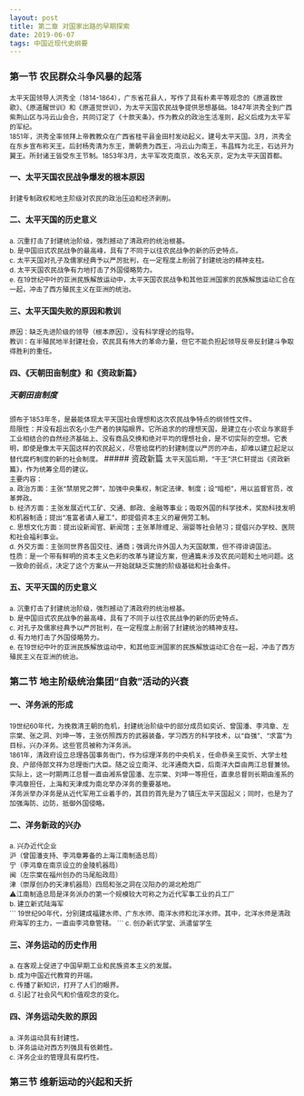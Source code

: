 ```yaml
---
layout: post
title: 第二章 对国家出路的早期探索
date: 2019-06-07
tags: 中国近现代史纲要
---
```


### 第一节 农民群众斗争风暴的起落
<small class="orange">
太平天国领导人洪秀全（1814-1864），广东省花县人，写作了具有朴素平等观念的《原道救世歌》、《原道醒世训》和《原道觉世训》，为太平天国农民战争提供思想基础。1847年洪秀全到广西紫荆山区与冯云山会合，共同订定了《十款天条》，作为教众的政治生活准则，起义后成为太平军的军纪。<br>
1851年，洪秀全率领拜上帝教教众在广西省桂平县金田村发动起义，建号太平天国。3月，洪秀全在东乡宣布称天王。后封杨秀清为东王，萧朝贵为西王，冯云山为南王，韦昌辉为北王，石达开为翼王。所封诸王皆受东王节制。1853年3月，太平军攻克南京，改名天京，定为太平天国首都。
</small>

#### 一、太平天国农民战争爆发的根本原因
<small class="orange">
封建专制政权和地主阶级对农民的政治压迫和经济剥削。
</small>

#### 二、太平天国的历史意义
<small class="orange">
a. 沉重打击了封建统治阶级，强烈撼动了清政府的统治根基。<br>
b. 是中国旧式农民战争的最高峰，具有了不同于以往农民战争的新的历史特点。<br>
c. 太平天国对孔子及儒家经典予以严厉批判，在一定程度上削弱了封建统治的精神支柱。<br>
d. 太平天国农民战争有力地打击了外国侵略势力。<br>
e. 在19世纪中叶的亚洲民族解放运动中，太平天国农民战争和其他亚洲国家的民族解放运动汇合在一起，冲击了西方殖民主义在亚洲的统治。
</small>

#### 三、太平天国失败的原因和教训
<small class="orange">
原因：缺乏先进阶级的领导（根本原因），没有科学理论的指导。<br>
教训：在半殖民地半封建社会，农民具有伟大的革命力量，但它不能负担起领导反帝反封建斗争取得胜利的重任。
</small>

#### 四、《天朝田亩制度》和《资政新篇》
##### 天朝田亩制度  
<small class="orange">
颁布于1853年冬，是最能体现太平天国社会理想和这次农民战争特点的纲领性文件。<br>
局限性：并没有超出农名小生产者的狭隘眼界。它所追求的的理想天国，是建立在小农业与家庭手工业相结合的自然经济基础上、没有商品交换和绝对平均的理想社会，是不切实际的空想。它表明，即使是像太平天国这样的农民起义，尽管给腐朽的封建制度以严厉的冲击，却难以建立起足以替代腐朽制度的新的社会制度。
</small>
##### 资政新篇  
<small class="orange">
太平天国后期，“干王”洪仁轩提出《资政新篇》，作为统筹全局的建议。<br>
主要内容：<br>
a. 政治方面：主张“禁朋党之弊”，加强中央集权，制定法律、制度；设“暗柜”，用以监督官员，改革弊政。<br>
b. 经济方面：主张发展近代工矿、交通、邮政、金融等事业；吸取外国的科学技术，奖励科技发明和机器制造；提出“准富者请人雇工”，即提倡资本主义的雇佣劳工制。<br>
c. 思想文化方面：提出设新闻官、新闻馆；主张革除缠足、溺婴等社会陋习；提倡兴办学校、医院和社会福利事业。<br>
d. 外交方面：主张同世界各国交往、通商；强调允许外国人为天国献策，但不得诽谤国法。<br>
性质：是一个带有鲜明的资本主义色彩的改革与建设方案，但通篇未涉及农民问题和土地问题。这一致命的弱点，决定了这个方案从一开始就缺乏实施的阶级基础和社会条件。
</small>

#### 五、天平天国的历史意义
<small class="orange">
a. 沉重打击了封建统治阶级，强烈撼动了清政府的统治根基。<br>
b. 是中国旧式农民战争的最高峰，具有了不同于以往农民战争的新的历史特点。<br>
c. 对孔子及儒家经典予以严厉批判，在一定程度上削弱了封建统治的精神支柱。<br>
d. 有力地打击了外国侵略势力。<br>
e. 在19世纪中叶的亚洲民族解放运动中，和其他亚洲国家的民族解放运动汇合在一起，冲击了西方殖民主义在亚洲的统治。
</small>

### 第二节 地主阶级统治集团“自救”活动的兴衰
#### 一、洋务派的形成
<small class="orange">
19世纪60年代，为挽救清王朝的危机，封建统治阶级中的部分成员如奕䜣、曾国潘、李鸿章、左宗棠、张之洞、刘坤一等，主张仿照西方的武器装备，学习西方的科学技术，以“自强”、“求富”为目标，兴办洋务。这些官员被称为洋务派。<br>
1861年，清政府设立总理各国事务衙门，作为综理洋务的中央机关，任命恭亲王奕忻、大学士桂良、户部侍郎文祥为总理衙门大臣。随之设立南洋、北洋通商大臣，后南洋大臣由两江总督兼领。实际上，这一时期两江总督一直由湘系曾国潘、左宗棠、刘坤一等担任，直隶总督则长期由淮系的李鸿章担任，上海和天津成为南北举办洋务的重要基地。<br>
洋务派举办洋务是从近代军用工业着手的，其目的首先是为了镇压太平天国起义；同时，也是为了加强海防、边防，抵御外国侵略。
</small>

#### 二、洋务新政的兴办
<small class="orange">
a. 兴办近代企业<br>
    沪（曾国潘支持、李鸿章筹备的上海江南制造总局）<br>
    宁（李鸿章在南京设立的金陵机器局）<br>
    闽（左宗棠在福州创办的马尾船政局）<br>
    津（崇厚创办的天津机器局）四局和张之洞在汉阳办的湖北枪炮厂<br>
    ⚠️江南制造总局是洋务派办的第一个规模较大可称之为近代军事工业的兵工厂<br>
b. 建立新式陆海军<br>
```
19世纪90年代，分别建成福建水师、广东水师、南洋水师和北洋水师。其中，北洋水师是清政府海军的主力，一直由李鸿章管辖。
```  
c. 创办新式学堂、派遣留学生
</small>



#### 三、洋务运动的历史作用
<small class="orange">
a. 在客观上促进了中国早期工业和民族资本主义的发展。<br>
b. 成为中国近代教育的开端。<br>
c. 传播了新知识，打开了人们的眼界。<br>
d. 引起了社会风气和价值观念的变化。
</small>

#### 四、洋务运动失败的原因
<small class="orange">
a. 洋务运动具有封建性。<br>
b. 洋务运动对西方列强具有依赖性。<br>
c. 洋务企业的管理具有腐朽性。
</small>

### 第三节 维新运动的兴起和夭折